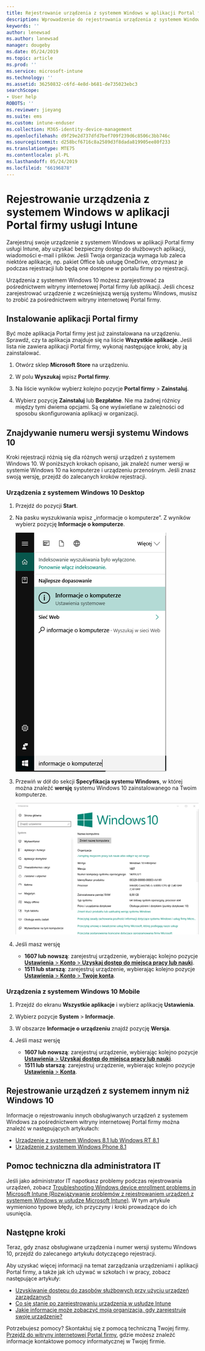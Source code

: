 ```yaml
---
title: Rejestrowanie urządzenia z systemem Windows w aplikacji Portal firmy usługi Intune | Microsoft Docs
description: Wprowadzenie do rejestrowania urządzenia z systemem Windows w aplikacji Portal firmy
keywords: ''
author: lenewsad
ms.author: lanewsad
manager: dougeby
ms.date: 05/24/2019
ms.topic: article
ms.prod: ''
ms.service: microsoft-intune
ms.technology: ''
ms.assetid: 36250832-c6fd-4e8d-b681-de735023ebc3
searchScope:
- User help
ROBOTS: ''
ms.reviewer: jieyang
ms.suite: ems
ms.custom: intune-enduser
ms.collection: M365-identity-device-management
ms.openlocfilehash: d9f29e2d737dfd7bef709f239d6c8506c3bb746c
ms.sourcegitcommit: d258bcf6716c8a2589d3f8dada819905ee80f233
ms.translationtype: MTE75
ms.contentlocale: pl-PL
ms.lasthandoff: 05/24/2019
ms.locfileid: "66196878"
---
```

# <a name="windows-device-enrollment-in-intune-company-portal"></a>Rejestrowanie urządzenia z systemem Windows w aplikacji Portal firmy usługi Intune  

Zarejestruj swoje urządzenie z systemem Windows w aplikacji Portal firmy usługi Intune, aby uzyskać bezpieczny dostęp do służbowych aplikacji, wiadomości e-mail i plików. Jeśli Twoja organizacja wymaga lub zaleca niektóre aplikacje, np. pakiet Office lub usługę OneDrive, otrzymasz je podczas rejestracji lub będą one dostępne w portalu firmy po rejestracji.  

Urządzenia z systemem Windows 10 możesz zarejestrować za pośrednictwem witryny internetowej Portal firmy *lub* aplikacji. Jeśli chcesz zarejestrować urządzenie z wcześniejszą wersją systemu Windows, musisz to zrobić za pośrednictwem witryny internetowej Portal firmy.  

## <a name="install-company-portal-app"></a>Instalowanie aplikacji Portal firmy  
Być może aplikacja Portal firmy jest już zainstalowana na urządzeniu. Sprawdź, czy ta aplikacja znajduje się na liście __Wszystkie aplikacje__.  Jeśli lista nie zawiera aplikacji Portal firmy, wykonaj następujące kroki, aby ją zainstalować.  

1. Otwórz sklep **Microsoft Store** na urządzeniu.

2. W polu **Wyszukaj** wpisz **Portal firmy**.

3. Na liście wyników wybierz kolejno pozycje **Portal firmy** > **Zainstaluj**.

4. Wybierz pozycję **Zainstaluj** lub **Bezpłatne**. Nie ma żadnej różnicy między tymi dwiema opcjami. Są one wyświetlane w zależności od sposobu skonfigurowania aplikacji w organizacji.  

## <a name="find-windows-10-version-number"></a>Znajdywanie numeru wersji systemu Windows 10  
Kroki rejestracji różnią się dla różnych wersji urządzeń z systemem Windows 10. W poniższych krokach opisano, jak znaleźć numer wersji w systemie Windows 10 na komputerze i urządzeniu przenośnym. Jeśli znasz swoją wersję, przejdź do zalecanych kroków rejestracji.  

### <a name="windows-10-desktop-devices"></a>Urządzenia z systemem Windows 10 Desktop  

1. Przejdź do pozycji **Start**.

2. Na pasku wyszukiwania wpisz „informacje o komputerze”. Z wyników wybierz pozycję __Informacje o komputerze__.  


   ![ustawienia wyszukiwania dla opcji informacje o komputerze](media/searching_for_about_your_pc.png)  

3. Przewiń w dół do sekcji **Specyfikacja systemu Windows**, w której można znaleźć **wersję** systemu Windows 10 zainstalowanego na Twoim komputerze.  


   ![Opcja Informacje o komputerze w systemie Windows 10 Desktop](media/settings_about_pc.png)  

4. Jeśli masz wersję  

    *  __1607 lub nowszą__: zarejestruj urządzenie, wybierając kolejno pozycje [**Ustawienia** > **Konto** > **Uzyskaj dostęp do miejsca pracy lub nauki**](enroll-windows-10-device.md#enroll-windows-10-version-1607-and-later-device).   
    * __1511 lub starszą__: zarejestruj urządzenie, wybierając kolejno pozycje [**Ustawienia** > **Konto** > **Twoje konta**](enroll-windows-10-device.md#enroll-windows-10-version-1511-and-earlier-device).  

### <a name="windows-10-mobile-devices"></a>Urządzenia z systemem Windows 10 Mobile       

1.  Przejdź do ekranu __Wszystkie aplikacje__ i wybierz aplikację __Ustawienia__.  
2.  Wybierz pozycje __System__ > __Informacje__.      
3.  W obszarze __Informacje o urządzeniu__ znajdź pozycję __Wersja__.  
4. Jeśli masz wersję  

    *  __1607 lub nowszą__: zarejestruj urządzenie, wybierając kolejno pozycje [**Ustawienia** > **Uzyskaj dostęp do miejsca pracy lub nauki**](enroll-windows-10-device.md#enroll-windows-10-version-1607-and-later-device).   
    * __1511 lub starszą__: zarejestruj urządzenie, wybierając kolejno pozycje [**Ustawienia** > **Konta**](enroll-windows-10-device.md#enroll-windows-10-version-1511-and-earlier-device).  

## <a name="enroll-non-windows-10-devices"></a>Rejestrowanie urządzeń z systemem innym niż Windows 10  
Informacje o rejestrowaniu innych obsługiwanych urządzeń z systemem Windows za pośrednictwem witryny internetowej Portal firmy można znaleźć w następujących artykułach:   
* [Urządzenie z systemem Windows 8.1 lub Windows RT 8.1](enroll-your-W81-or-rt81-windows.md)  
* [Urządzenie z systemem Windows Phone 8.1](enroll-your-wp81-windows.md)    

## <a name="it-administrator-support"></a>Pomoc techniczna dla administratora IT  
Jeśli jako administrator IT napotkasz problemy podczas rejestrowania urządzeń, zobacz [Troubleshooting Windows device enrollment problems in Microsoft Intune (Rozwiązywanie problemów z rejestrowaniem urządzeń z systemem Windows w usłudze Microsoft Intune)](https://support.microsoft.com/help/4469913). W tym artykule wymieniono typowe błędy, ich przyczyny i kroki prowadzące do ich usunięcia.  

## <a name="next-steps"></a>Następne kroki  
Teraz, gdy znasz obsługiwane urządzenia i numer wersji systemu Windows 10, przejdź do zalecanego artykułu dotyczącego rejestracji.  
 
Aby uzyskać więcej informacji na temat zarządzania urządzeniami i aplikacji Portal firmy, a także jak ich używać w szkołach i w pracy, zobacz następujące artykuły:  
* [Uzyskiwanie dostępu do zasobów służbowych przy użyciu urządzeń zarządzanych](use-managed-devices-to-get-work-done.md)  
* [Co się stanie po zarejestrowaniu urządzenia w usłudze Intune](what-happens-if-you-install-the-company-portal-app-and-enroll-your-device-in-intune-windows.md)  
* [Jakie informacje może zobaczyć moja organizacja, gdy zarejestruję swoje urządzenie?](what-info-can-your-company-see-when-you-enroll-your-device-in-intune.md)  

Potrzebujesz pomocy? Skontaktuj się z pomocą techniczną Twojej firmy. [Przejdź do witryny internetowej Portal firmy](https://go.microsoft.com/fwlink/?linkid=2010980), gdzie możesz znaleźć informacje kontaktowe pomocy informatycznej w Twojej firmie.  
